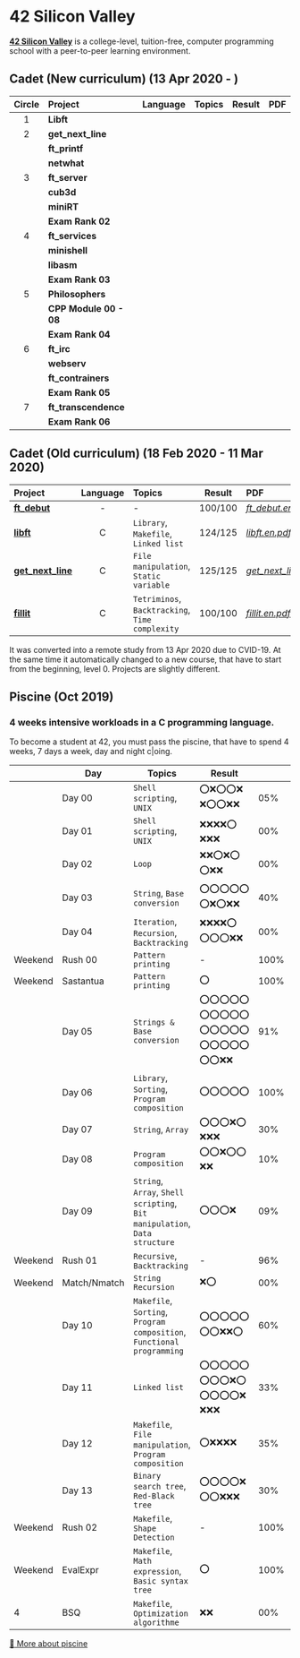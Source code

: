 # 42 Silicon Valley

**[42 Silicon Valley]** is a college-level, tuition-free, computer programming school with a peer-to-peer learning environment.

[42 Silicon Valley]: https://www.42.us.org

## Cadet (New curriculum) (13 Apr 2020 - )

|Circle|Project|Language|Topics|Result|PDF|
|:-:|:-|:-:|:-|:-:|:-|
|1|**Libft**|||||
|2|**get_next_line**|||||
||**ft_printf**|||||
||**netwhat**|||||
|3|**ft_server**|||||
||**cub3d**|||||
||**miniRT**|||||
||**Exam Rank 02**|||||
|4|**ft_services**|||||
||**minishell**|||||
||**libasm**|||||
||**Exam Rank 03**|||||
|5|**Philosophers**|||||
||**CPP Module 00 - 08**|||||
||**Exam Rank 04**|||||
|6|**ft_irc**|||||
||**webserv**|||||
||**ft_contrainers**|||||
||**Exam Rank 05**|||||
|7|**ft_transcendence**|||||
||**Exam Rank 06**|||||

## Cadet (Old curriculum) (18 Feb 2020 - 11 Mar 2020)

|Project|Language|Topics|Result|PDF|
|:-|:-:|:-|:-:|:-|
|[**ft_debut**]|-|-|100/100|[*ft_debut.en.pdf*]|
|[**libft**]|C|`Library`, `Makefile`, `Linked list`|124/125|[*libft.en.pdf*]|
|[**get_next_line**]|C|`File manipulation`, `Static variable`|125/125|[*get_next_line.en.pdf*]|
|[**fillit**]|C|`Tetriminos`, `Backtracking`, `Time complexity`|100/100|[*fillit.en.pdf*]|

[**ft_debut**]: https://github.com/lisy0123/42/tree/master/Cadet_old/ft_debut
[**libft**]: https://github.com/lisy0123/42/tree/master/Cadet_old/libft
[**get_next_line**]: https://github.com/lisy0123/42/tree/master/Cadet_old/get_next_line
[**fillit**]: https://github.com/lisy0123/42/tree/master/Cadet_old/fillit

[*ft_debut.en.pdf*]: https://github.com/lisy0123/42/blob/master/Cadet_old/PDF/ft_debut.en.pdf
[*libft.en.pdf*]: https://github.com/lisy0123/42/blob/master/Cadet_old/PDF/libft.en.pdf
[*get_next_line.en.pdf*]: https://github.com/lisy0123/42/blob/master/Cadet_old/PDF/get_next_line.en.pdf
[*fillit.en.pdf*]: https://github.com/lisy0123/42/blob/master/Cadet_old/PDF/fillit.en.pdf

It was converted into a remote study from 13 Apr 2020 due to CVID-19.
At the same time it automatically changed to a new course, that have to start from the beginning, level 0. 
Projects are slightly different.

## Piscine (Oct 2019)

### 4 weeks intensive workloads in a C programming language. 
To become a student at 42, you must pass the piscine, that have to spend 4 weeks, 7 days a week, day and night c|oing. 

||Day|Topics|Result||PDF|
|-|-|-|-|-|-|
||Day 00|`Shell scripting`, `UNIX`|:o::x::o::o::x: :x::o::o::x::x:|05%||
||Day 01|`Shell scripting`, `UNIX`|:x::x::x::x::o: :x::x::x:|00%||
||Day 02|`Loop`|:x::x::o::x::o: :o::x::x:|00%||
||Day 03|`String`, `Base conversion`|:o::o::o::o::o: :o::x::o::x::x:|40%||
||Day 04|`Iteration`, `Recursion`, `Backtracking`|:x::x::x::x::o: :o::o::o::x::x:|00%||
|Weekend|Rush 00|`Pattern printing`|-|100%||
|Weekend|Sastantua|`Pattern printing`|:o:|100%||
||Day 05|`Strings & Base conversion`|:o::o::o::o::o: :o::o::o::o::o: :o::o::o::o::o: :o::o::o::o::o: :o::o::x::x:|91%||
||Day 06|`Library`, `Sorting`, `Program composition`|:o::o::o::o::o:|100%||
||Day 07|`String`, `Array`|:o::o::o::x::o: :x::x::x:|30%||
||Day 08|`Program composition`|:o::o::x::o::o: :x::x:|10%|
||Day 09|`String`, `Array`, `Shell scripting`, `Bit manipulation`, `Data structure`|:o::o::o::x:|09%||
|Weekend|Rush 01|`Recursive`, `Backtracking`|-|96%||
|Weekend|Match/Nmatch|`String Recursion`|:x::o:|00%||
||Day 10|`Makefile`, `Sorting`, `Program composition`, `Functional programming`|:o::o::o::o::o: :o::o::x::x::o:|60%||
||Day 11|`Linked list`|:o::o::o::o::o: :o::o::o::x::o: :o::o::o::o::x: :x::x::x:|33%||
||Day 12|`Makefile`, `File manipulation`, `Program composition`|:o::x::x::x::x:|35%||
||Day 13|`Binary search tree`, `Red-Black tree`|:o::o::o::o::x: :o::o::x::x::x:|30%||
|Weekend|Rush 02|`Makefile`, `Shape Detection`|-|100%||
|Weekend|EvalExpr|`Makefile`, `Math expression`, `Basic syntax tree`|:o:|100%||
|4|BSQ|`Makefile`, `Optimization algorithme`|:x::x:|00%||

[:book: More about piscine](https://www.42.us.org/program/piscine)
<!--stackedit_data:
eyJoaXN0b3J5IjpbMTg4OTMzNzY5MCwyMTI5OTY4NjcsLTE5NT
c1NDg2OTgsLTExOTU4MTc5NTQsLTY2MDU4NjU2OSwxMTc3Mzc1
MzM2LDEyMjA5Mzk0OSwtOTc2NzI4NTc5XX0=
-->